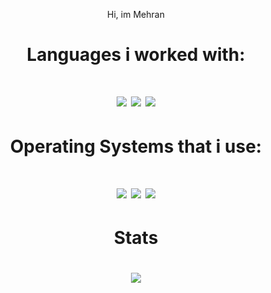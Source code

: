 <p align="center"> Hi, im Mehran </p>
<div align="center">

<h1> Languages i worked with: </h1>
  <h1>
    <img src="https://img.shields.io/badge/Python-white?logo=python" />
    <img src="https://img.shields.io/badge/C++-white?logo=Cplusplus" />
    <img src="https://img.shields.io/badge/C#-white?logo=C#" />
    </a>
  <h1> Operating Systems that i use:<h1>
    <img src="https://img.shields.io/badge/Fedora-black?logo=fedora&logoColor=blue" />
    </a>
    <img src="https://img.shields.io/badge/Windows%2010-black?logo=windows&logoColor=white" />
    <img src="https://img.shields.io/badge/Arch%20Linux-black?logo=Arch-linux&logoColor=blue" />
    </a>
  <h1> Stats <h1>
  <a href="https://github.com/MehranSpL">
    <img src="https://github-readme-stats.vercel.app/api?username=mehranspl&show_icons=true&theme=synthwave" />

